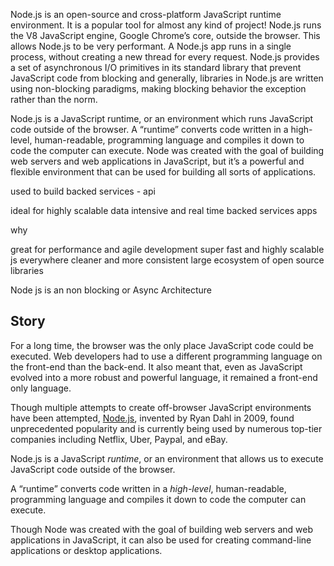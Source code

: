 Node.js is an open-source and cross-platform JavaScript runtime environment. It is a popular tool for almost any kind of project! Node.js runs the V8 JavaScript engine, Google Chrome’s core, outside the browser. This allows Node.js to be very performant. A Node.js app runs in a single process, without creating a new thread for every request. Node.js provides a set of asynchronous I/O primitives in its standard library that prevent JavaScript code from blocking and generally, libraries in Node.js are written using non-blocking paradigms, making blocking behavior the exception rather than the norm.

Node.js is a JavaScript runtime, or an environment which runs JavaScript code outside of the browser. A “runtime” converts code written in a high-level, human-readable, programming language and compiles it down to code the computer can execute. Node was created with the goal of building web servers and web applications in JavaScript, but it’s a powerful and flexible environment that can be used for building all sorts of applications.


used to build backed services - api  

ideal for highly scalable data intensive and real time backed services apps

why

great for performance and agile development 
super fast and highly scalable
js everywhere
cleaner and more consistent
large ecosystem of open source  libraries


Node js is an non blocking or Async Architecture


## Story

For a long time, the browser was the only place JavaScript code could be executed. Web developers had to use a different programming language on the front-end than the back-end. It also meant that, even as JavaScript evolved into a more robust and powerful language, it remained a front-end only language.

Though multiple attempts to create off-browser JavaScript environments have been attempted, [Node.js](https://nodejs.org/en/), invented by Ryan Dahl in 2009, found unprecedented popularity and is currently being used by numerous top-tier companies including Netflix, Uber, Paypal, and eBay.

Node.js is a JavaScript _runtime_, or an environment that allows us to execute JavaScript code outside of the browser.

A “runtime” converts code written in a _high-level_, human-readable, programming language and compiles it down to code the computer can execute.

Though Node was created with the goal of building web servers and web applications in JavaScript, it can also be used for creating command-line applications or desktop applications. 